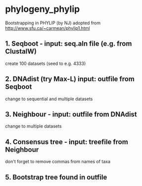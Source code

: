 # phylogeny_phylip
Bootstrapping in PHYLIP (by NJ)
adopted from http://www.sfu.ca/~carmean/phylip1.html

## 1. Seqboot - input: seq.aln file (e.g. from ClustalW)
create 100 datasets (seed to e.g. 4333)

## 2. DNAdist (try Max-L) input: outfile from Seqboot
change to sequential and multiple datasets

## 3. Neighbour - input: outfile from DNAdist
change to multiple datasets

## 4. Consensus tree - input: treefile from Neighbour
don't forget to remove commas from names of taxa

## 5. Bootstrap tree found in outfile
